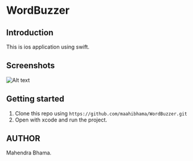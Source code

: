 # WordBuzzer

## Introduction

This is ios application using swift.

## Screenshots
![Alt text](https://github.com/maahibhama/BoltDemoApp/blob/master/src/Assets/Screenshots/screenshot_image.png "First Screenshot")

## Getting started

1. Clone this repo using `https://github.com/maahibhama/WordBuzzer.git`
2. Open with xcode and run the project.

## AUTHOR

Mahendra Bhama.
